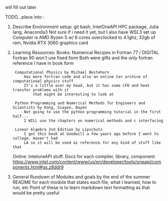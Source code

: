 will fill out later

TODO...place into :
1. Describe Environment setup: 
	git bash, IntelOneAPI HPC package, Julia lang, Anaconda3
	Not sure if i need it yet, but I also have WSL3 set up
	Computer is AMD Ryzen 5 w/ 6 cores overclocked to 4.1ghz, 32gb of ram, Nvidia RTX 3060 graphics card

2. Learning Resources:
	Books:
		Numerical Recipes in Fortran 77 / DIGITAL Fortran 90
			won't use fixed form
			Both were gifts and the only fortran reference I have in book form

		Computational Physics by Michael Bestehorn
			Has more fortran code and also an online tar archive of computational physics stuff
			It's a little over my head, but it has some CFD and heat transfer problems with it
				that might be interesting to look at

		Python Programming and Numerical Methods for Engineers and Scientists by Kong, Siayen, Bayen
			Not going to use the python programming tutorial in the first half...
			I WILL use the chapters on numerical methods and c interfacing

		Linear Algebra 2nd Edition by Lipschutz
			I got this book at Goodwill a few years ago before I went to college. Haven't had 
			LA so it will be used as reference for any kind of stuff like that
	Online:
		InteloneAPI stuff:
			Docs for each compiler, library, component: 
				https://www.intel.com/content/www/us/en/developer/tools/oneapi/components.html#gs.z8ddr9

2. General Rundown of Modules and goals by the end of the summer
	README for each module that states each file, what I learned, how to run, etc
		Point of these is to learn markdown text formatting as that would be pretty useful
